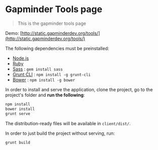 # Gapminder Tools page
> This is the gapminder tools page

Demo: [http://static.gapminderdev.org/tools/](http://static.gapminderdev.org/tools/)

The following dependencies must be preinstalled:

- [Node.js](https://nodejs.org/)
- [Ruby](http://ruby-lang.com/)
- [Sass](http://sass-lang.com/) : `gem install sass`
- [Grunt CLI](http://gruntjs.com/using-the-cli) : `npm install -g grunt-cli`
- [Bower](http://bower.io/) : `npm install -g bower`

In order to install and serve the application, clone the project, go to the project's folder and **run the following**:

```sh
npm install
bower install
grunt serve
```

The distribution-ready files will be available in `client/dist/`.

In order to just build the project without serving, run:

```sh
grunt build
```
